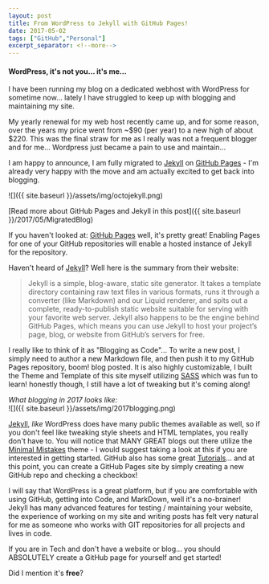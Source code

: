 ```yaml
---
layout: post
title: From WordPress to Jekyll with GitHub Pages! 
date: 2017-05-02
tags: ["GitHub","Personal"]
excerpt_separator: <!--more-->
---
```


#### WordPress, it's not you... it's me...

I have been running my blog on a dedicated webhost with WordPress for sometime now... lately I have struggled to keep up with blogging and maintaining my site.

My yearly renewal for my web host recently came up, and for some reason, over the years my price went from ~$90 (per year) to a new high of about $220. This was the final straw for me as I really was not a frequent blogger and for me... Wordpress just became a pain to use and maintain...

I am happy to announce, I am fully migrated to [Jekyll](https://jekyllrb.com/) on [GitHub Pages](https://pages.github.com) - I'm already very happy with the move and am actually excited to get back into blogging. 

![]({{ site.baseurl }}/assets/img/octojekyll.png)

[Read more about GitHub Pages and Jekyll in this post]({{ site.baseurl }}/2017/05/MigratedBlog)

<!--more-->

If you haven't looked at: [GitHub Pages](https://pages.github.com) well, it's pretty great! Enabling Pages for one of your GitHub repositories will enable a hosted instance of Jekyll for the repository.  

Haven't heard of [Jekyll](https://jekyllrb.com/)? Well here is the summary from their website:

> Jekyll is a simple, blog-aware, static site generator. It takes a template directory containing raw text files in various formats, runs it through a converter (like Markdown) and our Liquid renderer, and spits out a complete, ready-to-publish static website suitable for serving with your favorite web server. Jekyll also happens to be the engine behind GitHub Pages, which means you can use Jekyll to host your project’s page, blog, or website from GitHub’s servers for free.



I really like to think of it as "Blogging as Code"... To write a new post, I simply need to author a new Markdown file, and then push it to my GitHub Pages repository, boom! blog posted. It is also highly customizable, I built the Theme and Template of this site myself utilizing [SASS](http://sass-lang.com/) which was fun to learn! honestly though, I still have a lot of tweaking but it's coming along!  

  
  

*What blogging in 2017 looks like:*  
![]({{ site.baseurl }}/assets/img/2017blogging.png)  

  
  
[Jekyll](https://jekyllrb.com/), *like* WordPress does have many public themes available as well, so if you don't feel like tweaking style sheets and HTML templates, you really don't have to. You will notice that MANY GREAT blogs out there utilize the [Minimal Mistakes](https://mademistakes.com/work/minimal-mistakes-jekyll-theme/) theme - I would suggest taking a look at this if you are interested in getting started. GitHub also has some great [Tutorials](https://pages.github.com)... and at this point, you can create a GitHub Pages site by simply creating a new GitHub repo and checking a checkbox!
  
I will say that WordPress is a great platform, but if you are comfortable with using GitHub, getting into Code, and MarkDown, well it's a no-brainer! Jekyll has many advanced features for testing / maintaining your website, the experience of working on my site and writing posts has felt very natural for me as someone who works with GIT repositories for all projects and lives in code.


If you are in Tech and don't have a website or blog... you should ABSOLUTELY create a GitHub page for yourself and get started!

Did I mention it's **free**?
